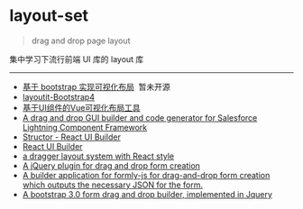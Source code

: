 # layout-set

> drag and drop page layout

集中学习下流行前端 UI 库的 layout 库

***

* [基于 bootstrap 实现可视化布局](https://github.com/ReAlign/layoutit)  暂未开源
* [layoutit-Bootstrap4](http://www.layoutit.com/build)
* [基于UI组件的Vue可视化布局工具](https://github.com/jaweii/Vue-Layout)
* [A drag and drop GUI builder and code generator for Salesforce Lightning Component Framework](https://github.com/vignaesh01/lightning-ui-builder)
* [Structor - React UI Builder](https://github.com/ipselon/structor)
* [React UI Builder](https://github.com/Dmytro-Medzatiy/react-ui-builder)
* [a dragger layout system with React style](https://github.com/215566435/Dragact)
* [A jQuery plugin for drag and drop form creation](https://github.com/kevinchappell/formBuilder)
* [A builder application for formly-js for drag-and-drop form creation which outputs the necessary JSON for the form.](https://github.com/formly-js/formly-builder)
* [A bootstrap 3.0 form drag and drop builder, implemented in Jquery](https://github.com/tonytan4ever/Bootstrap-Form-Builder-V3V4)
